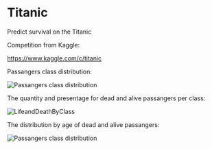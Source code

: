 # Titanic
Predict survival on the Titanic


Competition from Kaggle:

https://www.kaggle.com/c/titanic




Passangers class distribution:

![Passangers class distribution](https://user-images.githubusercontent.com/85901822/133884139-d800d625-70a1-45df-b189-b56865739207.png)



The quantity and presentage for dead and alive passangers per class:

![LifeandDeathByClass](https://user-images.githubusercontent.com/85901822/135080688-139b97d1-93dd-43df-87ef-8eb4aefab14d.png)



The distribution by age of dead and alive passangers:

![Passangers class distribution](https://user-images.githubusercontent.com/85901822/135080760-67f4f9d6-13d3-41a5-8e1e-3a835e6c34ad.png)


